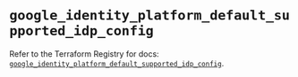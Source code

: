 # `google_identity_platform_default_supported_idp_config`

Refer to the Terraform Registry for docs: [`google_identity_platform_default_supported_idp_config`](https://registry.terraform.io/providers/hashicorp/google-beta/6.3.0/docs/resources/google_identity_platform_default_supported_idp_config).
